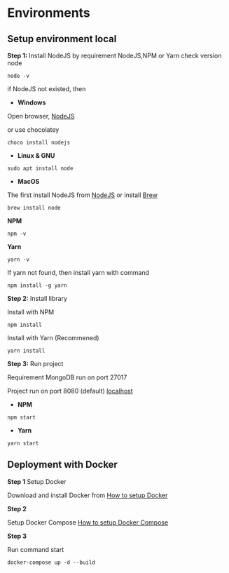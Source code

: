 # __Environments__

## __Setup environment local__

__Step 1:__ Install NodeJS by requirement NodeJS,NPM or Yarn check version node

```
node -v
```

if NodeJS not existed, then

- __Windows__

Open browser, [NodeJS](https://nodejs.org/en/download/)

or use chocolatey

```
choco install nodejs
```

- __Linux & GNU__

```
sudo apt install node
```

- __MacOS__

The first install NodeJS from [NodeJS](https://nodejs.org/en/download/) or install [Brew](https://brew.sh/)

```
brew install node
```

__NPM__

```
npm -v
```

__Yarn__

```
yarn -v
```

If yarn not found, then install yarn with command

```
npm install -g yarn
```

__Step 2:__ Install library 

Install with NPM 

```
npm install
``` 

Install with Yarn (Recommened)

```
yarn install
```

__Step 3:__ Run project

Requirement MongoDB run on port 27017

Project run on port 8080 (default) [localhost](http://localhost:8080)

- __NPM__

```
npm start
```

- __Yarn__

```
yarn start
```

## __Deployment with Docker__

__Step 1__ Setup Docker

Download and install Docker from [How to setup Docker](https://docs.docker.com/get-docker/)

__Step 2__ 

Setup Docker Compose [How to setup Docker Compose](https://docs.docker.com/compose/install/)

__Step 3__

Run command start 

```
docker-compose up -d --build
```